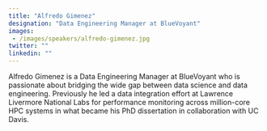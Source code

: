 ```yaml
---
title: "Alfredo Gimenez"
designation: "Data Engineering Manager at BlueVoyant"
images: 
 - /images/speakers/alfredo-gimenez.jpg
twitter: ""
linkedin: ""
---
```


Alfredo Gimenez is a Data Engineering Manager at BlueVoyant who is passionate about bridging the wide gap between data science and data engineering. Previously he led a data integration effort at Lawrence Livermore National Labs for performance monitoring across million-core HPC systems in what became his PhD dissertation in collaboration with UC Davis.